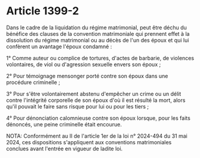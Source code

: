 # Article 1399-2

Dans le cadre de la liquidation du régime matrimonial, peut être déchu du bénéfice des clauses de la convention matrimoniale qui prennent effet à la dissolution du régime matrimonial ou au décès de l'un des époux et qui lui confèrent un avantage l'époux condamné :

1° Comme auteur ou complice de tortures, d'actes de barbarie, de violences volontaires, de viol ou d'agression sexuelle envers son époux ;

2° Pour témoignage mensonger porté contre son époux dans une procédure criminelle ;

3° Pour s'être volontairement abstenu d'empêcher un crime ou un délit contre l'intégrité corporelle de son époux d'où il est résulté la mort, alors qu'il pouvait le faire sans risque pour lui ou pour les tiers ;

4° Pour dénonciation calomnieuse contre son époux lorsque, pour les faits dénoncés, une peine criminelle était encourue.

NOTA:
Conformément au II de l'article 1er de la loi n° 2024-494 du 31 mai 2024, ces dispositions s'appliquent aux conventions matrimoniales conclues avant l'entrée en vigueur de ladite loi.
